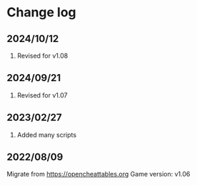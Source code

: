 # Change log

## 2024/10/12
1. Revised for v1.08

## 2024/09/21
1. Revised for v1.07
 
## 2023/02/27
1. Added many scripts
 
## 2022/08/09
 Migrate from https://opencheattables.org
 Game version: v1.06